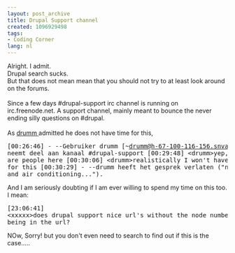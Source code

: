 ```yaml
---
layout: post_archive
title: Drupal Support channel
created: 1096929498
tags:
- Coding Corner
lang: nl
---
```

Alright. I admit.<br />Drupal search sucks.<br />But that does not mean mean that you should not try to at least look around on the forums.<br /><br />Since a few days #drupal-support irc channel is running on irc.freenode.net. A support channel, mainly meant to bounce the never ending silly questions on #drupal.<br /><br />As [drumm ](http://delocalizedham.com/) admitted he does not have time for this,<br /><pre>[00:26:46] - --Gebruiker drumm [~drumm@h-67-100-116-156.snvacaid.covad.net] neemt deel aan kanaal #drupal-support [00:29:48] &lt;drumm&gt;yep, there are people here [00:30:06] &lt;drumm&gt;realistically I won't have time for this [00:30:29] - --drumm heeft het gesprek verlaten ("need coffee and air conditioning...").</pre>And I am seriously doubting if I am ever willing to spend my time on this too.<br />I mean:<pre>[23:06:41] &lt;xxxxx&gt;does drupal support nice url's without the node number being in the url?</pre>NOw, Sorry! but you don't even need to search to find out if this is the case.....

